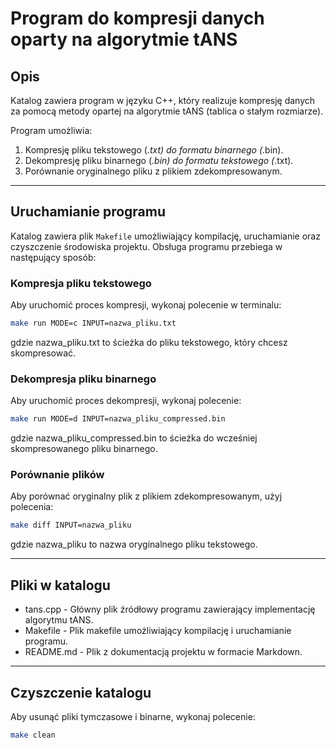 # **Program do kompresji danych oparty na algorytmie tANS**

## **Opis**
Katalog zawiera program w języku C++, który realizuje kompresję danych za pomocą metody opartej na algorytmie tANS (tablica o stałym rozmiarze).

Program umożliwia:
1. Kompresję pliku tekstowego (*.txt) do formatu binarnego (*.bin).
2. Dekompresję pliku binarnego (*.bin) do formatu tekstowego (*.txt).
3. Porównanie oryginalnego pliku z plikiem zdekompresowanym.

---

## **Uruchamianie programu**

Katalog zawiera plik `Makefile` umożliwiający kompilację, uruchamianie oraz czyszczenie środowiska projektu. Obsługa programu przebiega w następujący sposób:

### **Kompresja pliku tekstowego**
Aby uruchomić proces kompresji, wykonaj polecenie w terminalu:
```bash
make run MODE=c INPUT=nazwa_pliku.txt
```
gdzie nazwa_pliku.txt to ścieżka do pliku tekstowego, który chcesz skompresować.

### **Dekompresja pliku binarnego**

Aby uruchomić proces dekompresji, wykonaj polecenie:
```bash
make run MODE=d INPUT=nazwa_pliku_compressed.bin
```
gdzie nazwa_pliku_compressed.bin to ścieżka do wcześniej skompresowanego pliku binarnego.

### **Porównanie plików**
Aby porównać oryginalny plik z plikiem zdekompresowanym, użyj polecenia:
```bash
make diff INPUT=nazwa_pliku
```
gdzie nazwa_pliku to nazwa oryginalnego pliku tekstowego.

---

## **Pliki w katalogu**

* tans.cpp - Główny plik źródłowy programu zawierający implementację algorytmu tANS.
* Makefile - Plik makefile umożliwiający kompilację i uruchamianie programu.
* README.md - Plik z dokumentacją projektu w formacie Markdown.

---

## **Czyszczenie katalogu**

Aby usunąć pliki tymczasowe i binarne, wykonaj polecenie:
``` bash
make clean
```